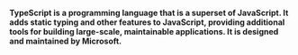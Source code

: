 **TypeScript is a programming language that is a superset of JavaScript. It adds static typing and other features to JavaScript, providing additional tools for building large-scale, maintainable applications. It is designed and maintained by Microsoft.**
